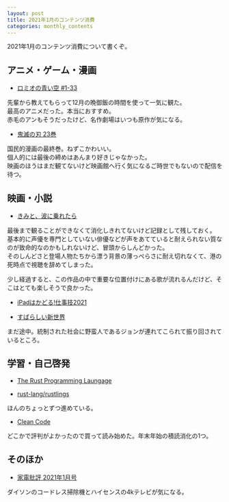 ```yaml
---
layout: post
title: 2021年1月のコンテンツ消費
categories: monthly_contents
---
```


2021年1月のコンテンツ消費について書くぞ。

## アニメ・ゲーム・漫画

- [ロミオの青い空 #1-33](https://amzn.to/3nRGYLY)

先輩から教えてもらって12月の晩御飯の時間を使って一気に観た。  
最高のアニメだった。本当におすすめ。  
赤毛のアンもそうだったけど、名作劇場はいつも原作が気になる。

- [鬼滅の刃 23巻](https://amzn.to/2Mjfjpz)

国民的漫画の最終巻。ねずこかわいい。  
個人的には最後の締めはあんまり好きじゃなかった。  
映画のほうはまだ観てないけど映画館へ行く気になるご時世でもないので配信を待つ。

## 映画・小説

- [きみと、波に乗れたら](https://amzn.to/385709i)

最後まで観ることができなくて消化しきれてないけど記録として残しておく。  
基本的に声優を専門としていない俳優などが声をあてていると耐えられない質なのが致命的なのかもしれないけど、冒頭からしんどかった。  
そのしんどさと登場人物たちから漂う背景の薄っぺらさに耐え切れなくて、港の死時点で視聴を辞めてしまった。

少し経過すると、この作品の中で重要な位置付けにある歌が流れるんだけど、そこはとても楽しそうで良かった。

- [iPadはかどる!仕事技2021](https://amzn.to/356S8oF)

- [すばらしい新世界](https://amzn.to/3lavsJu)

まだ途中。統制された社会に野蛮人であるジョンが連れてこられて振り回されているところ。


## 学習・自己啓発
- [The Rust Programming Laungage](https://doc.rust-jp.rs/book-ja/title-page.html)

- [rust-lang/rustlings](https://github.com/rust-lang/rustlings)

ほんのちょっとずつ進めている。

- [Clean Code](https://amzn.to/3ryiw4x)

どこかで評判がよかったので買って読み始めた。年末年始の積読消化の1つ。

## そのほか

- [家電批評 2021年1月号](https://amzn.to/3aMqelG)

ダイソンのコードレス掃除機とハイセンスの4kテレビが気になる。
